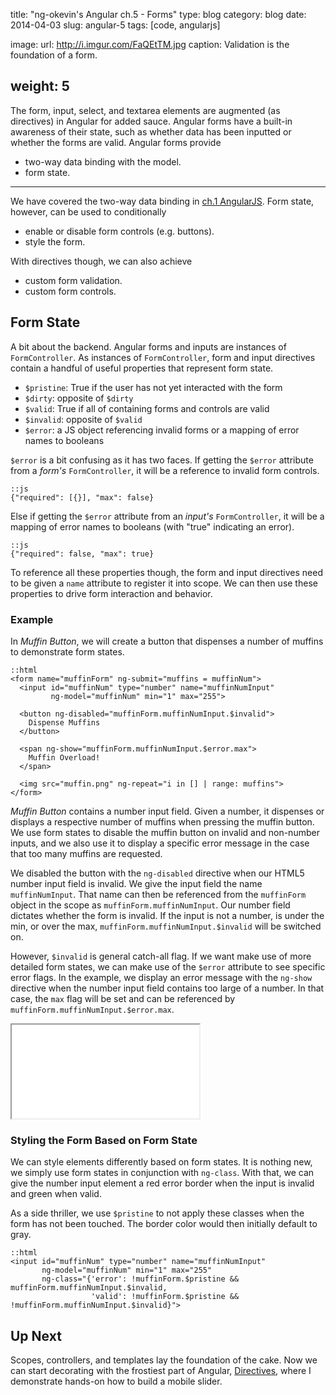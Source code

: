 title: "ng-okevin's Angular ch.5 - Forms"
type: blog
category: blog
date: 2014-04-03
slug: angular-5
tags: [code, angularjs]

image:
    url: http://i.imgur.com/FaQEtTM.jpg
    caption: Validation is the foundation of a form.

weight: 5
---

The form, input, select, and textarea elements are augmented (as directives) in
Angular for added sauce. Angular forms have a built-in awareness of their
state, such as whether data has been inputted or whether the forms are valid.
Angular forms provide

- two-way data binding with the model.
- form state.

---

We have covered the two-way data binding in [ch.1 AngularJS](/blog/angular-1).
Form state, however, can be used to conditionally

- enable or disable form controls (e.g. buttons).
- style the form.

With directives though, we can also achieve

- custom form validation.
- custom form controls.

## Form State

A bit about the backend. Angular forms and inputs are instances of
```FormController```. As instances of ```FormController```, form and input
directives contain a handful of useful properties that represent form state.

- ```$pristine```: True if the user has not yet interacted with the form
- ```$dirty```: opposite of ```$dirty```
- ```$valid```: True if all of containing forms and controls are valid
- ```$invalid```: opposite of ```$valid```
- ```$error```: a JS object referencing invalid forms or a mapping of error
  names to booleans

```$error``` is a bit confusing as it has two faces. If getting the ```$error```
attribute from a *form's* ```FormController```, it will be a reference to invalid
form controls.

    ::js
    {"required": [{}], "max": false}

Else if getting the ```$error``` attribute from an *input's*
```FormController```, it will be a mapping of error names to booleans (with
"true" indicating an error).

    ::js
    {"required": false, "max": true}

To reference all these properties though, the form and input directives need to
be given a ```name``` attribute to register it into scope. We can then use
these properties to drive form interaction and behavior.

### Example

In *Muffin Button*, we will create a button that dispenses a number of muffins
to demonstrate form states.

    ::html
    <form name="muffinForm" ng-submit="muffins = muffinNum">
      <input id="muffinNum" type="number" name="muffinNumInput"
             ng-model="muffinNum" min="1" max="255">

      <button ng-disabled="muffinForm.muffinNumInput.$invalid">
        Dispense Muffins
      </button>

      <span ng-show="muffinForm.muffinNumInput.$error.max">
        Muffin Overload!
      </span>

      <img src="muffin.png" ng-repeat="i in [] | range: muffins">
    </form>

*Muffin Button* contains a number input field. Given a number, it dispenses or
displays a respective number of muffins when pressing the muffin button. We use
form states to disable the muffin button on invalid and non-number inputs, and
we also use it to display a specific error message in the case that too many
muffins are requested.

We disabled the button with the ```ng-disabled``` directive when our
HTML5 number input field is invalid. We give the input field the name
```muffinNumInput```. That name can then be referenced from the
```muffinForm``` object in the scope as ```muffinForm.muffinNumInput```. Our
number field dictates whether the form is invalid. If the input is not a
number, is under the min, or over the max,
```muffinForm.muffinNumInput.$invalid``` will be switched on.

However, ```$invalid``` is general catch-all flag. If we want make use of more
detailed form states, we can make use of the ```$error``` attribute to see
specific error flags. In the example, we display an error message with the
```ng-show``` directive when the number input field contains too large of a
number. In that case, the ```max``` flag will be set and can be referenced by
```muffinForm.muffinNumInput.$error.max```.

<iframe src="/files/ng-book/examples/muffinbutton/index.html"></iframe>

### Styling the Form Based on Form State

We can style elements differently based on form states. It is nothing new, we
simply use form states in conjunction with ```ng-class```. With that, we can
give the number input element a red error border when the input is invalid and
green when valid.

As a side thriller, we use ```$pristine``` to not apply these classes when the
form has not been touched. The border color would then initially default to
gray.

    ::html
    <input id="muffinNum" type="number" name="muffinNumInput"
           ng-model="muffinNum" min="1" max="255"
           ng-class="{'error': !muffinForm.$pristine && muffinForm.muffinNumInput.$invalid,
                      'valid': !muffinForm.$pristine && !muffinForm.muffinNumInput.$invalid}">

## Up Next

Scopes, controllers, and templates lay the foundation of the cake. Now we can
start decorating with the frostiest part of Angular,
[Directives](/blog/angularslider), where I demonstrate hands-on how to build a
mobile slider.
